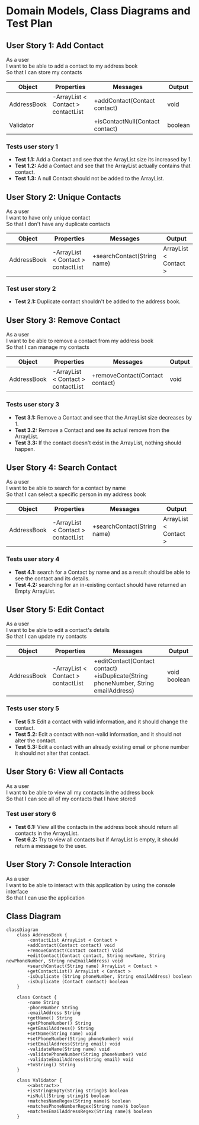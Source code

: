 # Domain Models, Class Diagrams and Test Plan

## User Story 1: Add Contact

As a user\
I want to be able to add a contact to my address book\
So that I can store my contacts

| Object      | Properties                         | Messages                        | Output  |
| ----------- | ---------------------------------- | ------------------------------- | ------- |
| AddressBook | -ArrayList < Contact > contactList | +addContact(Contact contact)    | void    |
| Validator   |                                    | +isContactNull(Contact contact) | boolean |

### Tests user story 1

- **Test 1.1:** Add a Contact and see that the ArrayList size its increased by 1.
- **Test 1.2:** Add a Contact and see that the ArrayList actually contains that contact.
- **Test 1.3:** A null Contact should not be added to the ArrayList.

## User Story 2: Unique Contacts

As a user\
I want to have only unique contact\
So that I don't have any duplicate contacts

| Object      | Properties                         | Messages                    | Output                |
| ----------- | ---------------------------------- | --------------------------- | --------------------- |
| AddressBook | -ArrayList < Contact > contactList | +searchContact(String name) | ArrayList < Contact > |

### Test user story 2

- **Test 2.1:** Duplicate contact shouldn't be added to the address book.

## User Story 3: Remove Contact

As a user\
I want to be able to remove a contact from my address book\
So that I can manage my contacts

| Object      | Properties                         | Messages                        | Output |
| ----------- | ---------------------------------- | ------------------------------- | ------ |
| AddressBook | -ArrayList < Contact > contactList | +removeContact(Contact contact) | void   |

### Tests user story 3

- **Test 3.1:** Remove a Contact and see that the ArrayList size decreases by 1.
- **Test 3.2:** Remove a Contact and see its actual remove from the ArrayList.
- **Test 3.3:** If the contact doesn't exist in the ArrayList, nothing should happen.

## User Story 4: Search Contact

As a user\
I want to be able to search for a contact by name\
So that I can select a specific person in my address book

| Object      | Properties                         | Messages                    | Output                |
| ----------- | ---------------------------------- | --------------------------- | --------------------- |
| AddressBook | -ArrayList < Contact > contactList | +searchContact(String name) | ArrayList < Contact > |

### Tests user story 4

- **Test 4.1:** search for a Contact by name and as a result should be able to see the contact and its details.
- **Test 4.2:** searching for an in-existing contact should have returned an Empty ArrayList.

## User Story 5: Edit Contact

As a user\
I want to be able to edit a contact's details\
So that I can update my contacts

| Object      | Properties                         | Messages                                                                                  | Output            |
| ----------- | ---------------------------------- | ----------------------------------------------------------------------------------------- | ----------------- |
| AddressBook | -ArrayList < Contact > contactList | +editContact(Contact contact) <br/> +isDuplicate(String phoneNumber, String emailAddress) | void <br/>boolean |

### Tests user story 5

- **Test 5.1:** Edit a contact with valid information, and it should change the contact.
- **Test 5.2:** Edit a contact with non-valid information, and it should not alter the contact.
- **Test 5.3:** Edit a contact with an already existing email or phone number it should not alter that contact.

## User Story 6: View all Contacts

As a user\
I want to be able to view all my contacts in the address book\
So that I can see all of my contacts that I have stored

### Test user story 6

- **Test 6.1:** View all the contacts in the address book should return all contacts in the ArraysList.
- **Test 6.2:** Try to view all contacts but if ArrayList is empty, it should return a message to the user.

## User Story 7: Console Interaction

As a user\
I want to be able to interact with this application by using the console interface\
So that I can use the application

## Class Diagram

```mermaid
classDiagram
    class AddressBook {
        -contactList ArrayList < Contact >
        +addContact(Contact contact) void
        +removeContact(Contact contact) Void
        +editContact(Contact contact, String newName, String newPhoneNumber, String newEmailAddress) void
        +searchContact(String name) ArrayList < Contact >
        +getContactList() ArrayList < Contact >
        -isDuplicate (String phoneNumber, String emailAddress) boolean
        -isDuplicate (Contact contact) boolean
    }

    class Contact {
        -name String
        -phoneNumber String
        -emailAddress String
        +getName() String
        +getPhoneNumber() String
        +getEmailAddress() String
        +setName(String name) void
        +setPhoneNumber(String phoneNumber) void
        +setEmailAddress(String email) void
        -validateName(String name) void
        -validatePhoneNumber(String phoneNumber) void
        -validateEmailAddress(String email) void
        +toString() String
    }

    class Validator {
        <<abstract>>
        +isStringEmpty(String string)$ boolean
        +isNull(String string)$ boolean
        +matchesNameRegex(String name)$ boolean
        +matchesPhoneNumberRegex(String name)$ boolean
        +matchesEmailAddressRegex(String name)$ boolean
    }

```
